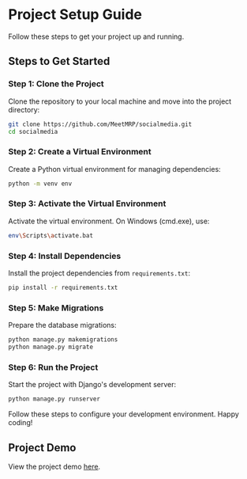 # Project Setup Guide

Follow these steps to get your project up and running.

## Steps to Get Started

### Step 1: Clone the Project
Clone the repository to your local machine and move into the project directory:
```bash
git clone https://github.com/MeetMRP/socialmedia.git
cd socialmedia
```

### Step 2: Create a Virtual Environment
Create a Python virtual environment for managing dependencies:
```bash
python -m venv env
```

### Step 3: Activate the Virtual Environment
Activate the virtual environment. On Windows (cmd.exe), use:
```bash
env\Scripts\activate.bat
```

### Step 4: Install Dependencies
Install the project dependencies from `requirements.txt`:
```bash
pip install -r requirements.txt
```

### Step 5: Make Migrations
Prepare the database migrations:
```bash
python manage.py makemigrations
python manage.py migrate
```

### Step 6: Run the Project
Start the project with Django's development server:
```bash
python manage.py runserver
```

Follow these steps to configure your development environment. Happy coding!

## Project Demo
View the project demo [here](https://drive.google.com/file/d/1zp4FXTGFmApC1vkcIapPi_AHEYZO5yM9/view?usp=sharing).